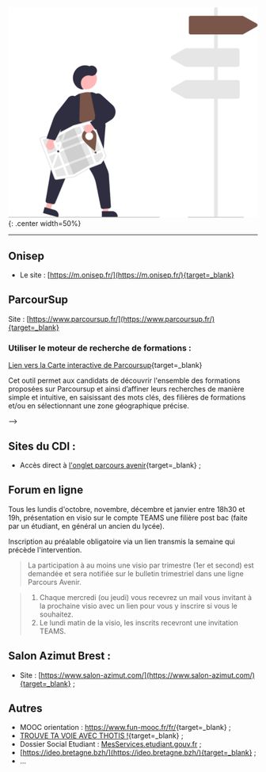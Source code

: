 ![board](images/undraw_right_direction_tge8.svg){: .center width=50%}

***
<!-- ## Supports de recherche :

Ce sont les fichiers à télécharger dans votre OneDrive, à partager en lecture avec votre professeur référent et à compléter progressivement pour collecter les informations issues de vos recherches :

- [Seance AP1-orientation-les etudes supérieures](./assets/Les_etudes_superieures.docx) ;

- [Choix Post Bac à compléter pour comparer](./assets/Choix_Post_Bac.xlsx) ; -->

## Onisep

- Le site : [https://m.onisep.fr/](https://m.onisep.fr/){target=_blank}
<!-- - La pages des [5 étapes pour mon parcours vers l’enseignement supérieur](https://www.terminales2021-2022.fr/){target=_blank} -->

## ParcourSup

Site : [https://www.parcoursup.fr/](https://www.parcoursup.fr/){target=_blank}

### Utiliser le moteur de recherche de formations :

<!-- - Vidéo officielle :

<figure>
<iframe width="560" height="315" src="https://www.youtube-nocookie.com/embed/iYy2ESlcI6Y" title="YouTube video player" frameborder="0" allow="accelerometer; autoplay; clipboard-write; encrypted-media; gyroscope; picture-in-picture" allowfullscreen></iframe>
</figure> -->

[Lien vers la Carte interactive de Parcoursup](https://dossier.parcoursup.fr/Candidat/carte){target=_blank}

Cet outil permet aux candidats de découvrir l'ensemble des formations proposées sur Parcoursup et ainsi d’affiner leurs recherches de manière simple et intuitive, en saisissant des mots clés, des filières de formations et/ou en sélectionnant une zone géographique précise.


<!-- - Vidéo complémentaire par M. QUINIO :

<figure>
<video width="560" height="315" controls>
  <source src="../assets/Parcoursup.mp4" type="video/mp4">  
Your browser does not support the video tag.
</video>
</figure> -->
<!-- 
### Liens vers les brochures nationales mises à jour :

  <!-- -	[Brochure « Parcoursup 2022 : le calendrier en 3 étapes »](https://eduscol.education.fr/document/3144/download?attachment){target=_blank}  -->
  <!-- -	[Diaporama de présentation synthétique de Parcoursup 2022](https://eduscol.education.fr/document/4053/download?attachment){target=_blank}  -->
  <!-- -	[Brochure « Bien préparer son baccalauréat et son entrée dans l’enseignement supérieur »](https://www.education.gouv.fr/reussir-au-lycee/2021-2022-bien-preparer-son-bac-et-son-entree-dans-le-superieur-326326){target=_blank} -->

<!-- ### Voeux motivés :

<figure>
<iframe width="560" height="315" src="https://www.youtube-nocookie.com/embed/v-yUg8LTahQ" title="YouTube video player" frameborder="0" allow="accelerometer; autoplay; clipboard-write; encrypted-media; gyroscope; picture-in-picture" allowfullscreen></iframe>
</figure> -->

<!-- ### [Ensemble des ressources](https://services.dgesip.fr/T454/S743/ressources){target=_blank} -->
 -->


## Sites du CDI :

- Accès direct à [l'onglet parcours avenir](https://cdi-lycee.ecmorlaix.fr/orientation/){target=_blank} ;
<!-- 
- Accès direct [Padlet orientation terminale](https://padlet.com/cdinddmporsmeur/orientation_terminale_2020){target=_blank} ;

- Vidéo de présentation par M. QUINIO :

<figure>
<iframe width="560" height="315" src="https://www.youtube-nocookie.com/embed/Xg6QcfmgYXo" title="YouTube video player" frameborder="0" allow="accelerometer; autoplay; clipboard-write; encrypted-media; gyroscope; picture-in-picture" allowfullscreen></iframe>
</figure> -->


## Forum en ligne

Tous les lundis d'octobre, novembre, décembre et janvier entre 18h30 et 19h, présentation en visio sur le compte TEAMS une filière post bac (faite par un étudiant, en général un ancien du lycée).

Inscription au préalable obligatoire via un lien transmis la semaine qui précède l'intervention.

> La participation à au moins une visio par trimestre (1er et second) est demandée et sera notifiée sur le bulletin trimestriel dans une ligne Parcours Avenir.

<!-- 
![Forum_En_Ligne.gif](./assets/ForumEnLigne.gif){.center}

[Télécharger la présentation du dispositif et du programme d'octobre en pdf](./pdf/Forum_En_Ligne.pdf){target=_blank .md-button} -->

> 1. Chaque mercredi (ou jeudi) vous recevrez un mail vous invitant à la prochaine visio avec un lien pour vous y inscrire si vous le souhaitez.
> 2. Le lundi matin de la visio, les inscrits recevront une invitation TEAMS.



## Salon Azimut Brest :

- Site : [https://www.salon-azimut.com/](https://www.salon-azimut.com/){target=_blank} ;
<!-- 
- Vidéo des soirées azimut précédentes au cours desquelles étaient présentées les différentes voies post-bac : BTS, BUT, Licence, CPGE

<figure>
<iframe width="560" height="315" src="https://www.youtube-nocookie.com/embed/t-TSzsyq-Fk" title="YouTube video player" frameborder="0" allow="accelerometer; autoplay; clipboard-write; encrypted-media; gyroscope; picture-in-picture" allowfullscreen></iframe>
</figure> -->

<!-- 
## Cap avenir, l'organisme d'orientation de l'UBO

Sur le site de [Cap avenir](https://www.univ-brest.fr/cap-avenir/){target=_blank}, il y a un onglet [Lycéen - Futur étudiant](https://www.univ-brest.fr/cap-avenir/menu/Bloc-Lyceen){target=_blank}.

En cliquant dessus, vous pouvez accéder à toutes sortes d'informations dont des formulaires d'inscription à des immersion à l'université ou en IUT et des formulaires d'inscription pour Insta fac qui permet d'aller rencontrer des enseignants du supérieur le mercredi après-midi.
> Pour le moment, les inscriptions ne sont pas ouvertes mais le seront bientôt... 
-->
## Autres

- MOOC orientation : <https://www.fun-mooc.fr/fr/>{target=_blank} ;
- [TROUVE TA VOIE AVEC THOTIS !](https://thotismedia.com/){target=_blank} ;
- Dossier Social Etudiant : [MesServices.etudiant.gouv.fr](https://www.messervices.etudiant.gouv.fr/envole/) ; 
- [https://ideo.bretagne.bzh/](https://ideo.bretagne.bzh/){target=_blank} ;
- ... 
